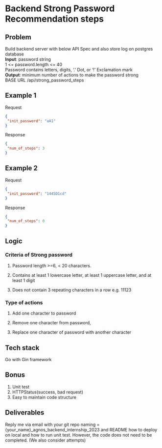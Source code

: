 # Backend Strong Password Recommendation steps

## Problem

Build backend server with below API Spec and also store log on postgres database  
**Input**: password string  
1 <= password.length <= 40  
Password contains letters, digits, ‘.’ Dot, or ‘!’ Exclamation mark  
**Output**: minimum number of actions to make the password strong  
BASE URL /api/strong_password_steps  

## Example 1

Request

```json
{
 "init_password": "aA1"
}
```

Response

```json
{ 
 "num_of_steps": 3
}
```

## Example 2

Request

```json
{
 "init_password": "1445D1cd"
}
```

Response

```json
{ 
 "num_of_steps": 0
}
```

## Logic

### Criteria of Strong password

1. Password length >=6, < 20 characters.

2. Contains at least 1 lowercase letter, at least 1 uppercase letter, and at least 1 digit

3. Does not contain 3 repeating characters in a row e.g. 11123

### Type of actions

1. Add one character to password

2. Remove one character from password,

3. Replace one character of password with another character

## Tech stack

Go with Gin framework

## Bonus

1. Unit test
2. HTTPStatus(success, bad request)
3. Easy to maintain code structure

## Deliverables

Reply me via email with your git repo naming = {your_name}_agnos_backend_internship_2023 and README how to deploy on local and how to run unit test. However, the code does not need to be completed. (We also consider attempts)

